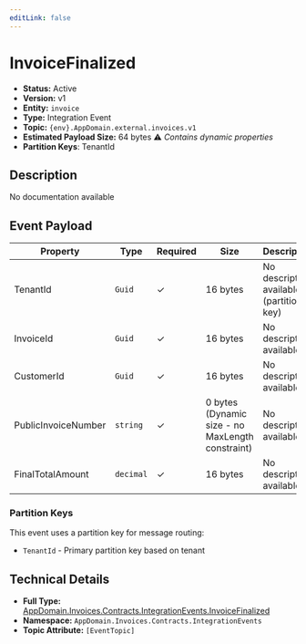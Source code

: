 ```yaml
---
editLink: false
---
```


# InvoiceFinalized

-   **Status:** Active
-   **Version:** v1
-   **Entity:** `invoice`
-   **Type:** Integration Event
-   **Topic:** `{env}.AppDomain.external.invoices.v1`
-   **Estimated Payload Size:** 64 bytes ⚠️ _Contains dynamic properties_
-   **Partition Keys**: TenantId

## Description

No documentation available

## Event Payload

| Property            | Type      | Required | Size                                             | Description                              |
| ------------------- | --------- | -------- | ------------------------------------------------ | ---------------------------------------- |
| TenantId            | `Guid`    | ✓        | 16 bytes                                         | No description available (partition key) |
| InvoiceId           | `Guid`    | ✓        | 16 bytes                                         | No description available                 |
| CustomerId          | `Guid`    | ✓        | 16 bytes                                         | No description available                 |
| PublicInvoiceNumber | `string`  | ✓        | 0 bytes (Dynamic size - no MaxLength constraint) | No description available                 |
| FinalTotalAmount    | `decimal` | ✓        | 16 bytes                                         | No description available                 |

### Partition Keys

This event uses a partition key for message routing:

-   `TenantId` - Primary partition key based on tenant

## Technical Details

-   **Full Type:** [AppDomain.Invoices.Contracts.IntegrationEvents.InvoiceFinalized](https://[github.url.from.config.com]/AppDomain/Invoices/Contracts/IntegrationEvents/InvoiceFinalized.cs)
-   **Namespace:** `AppDomain.Invoices.Contracts.IntegrationEvents`
-   **Topic Attribute:** `[EventTopic]`
